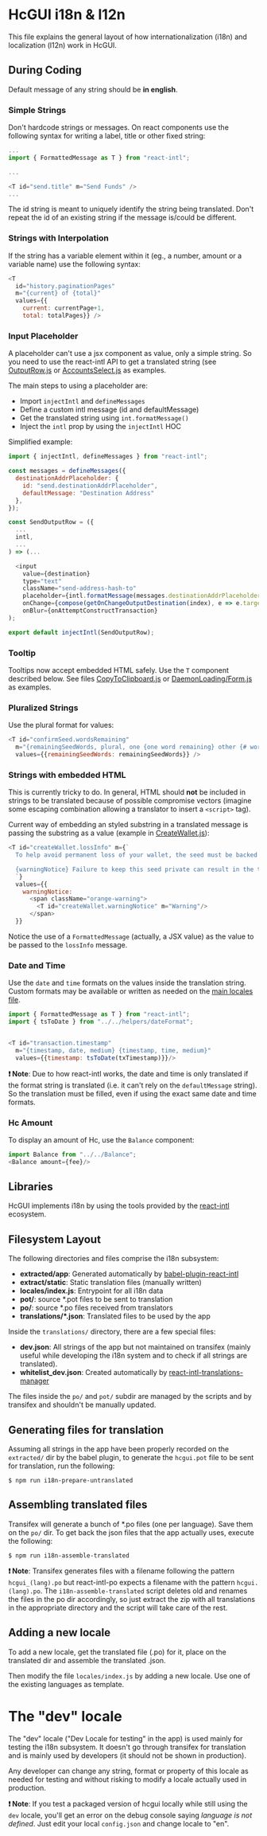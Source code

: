 # HcGUI i18n & l12n

This file explains the general layout of how internationalization (i18n) and localization (l12n) work in HcGUI.

## During Coding

Default message of any string should be **in english**.

### Simple Strings

Don't hardcode strings or messages. On react components use the following syntax for writing a label, title or other fixed string:

```javascript
...
import { FormattedMessage as T } from "react-intl";

...

<T id="send.title" m="Send Funds" />
...

```

The id string is meant to uniquely identify the string being translated. Don't repeat the id of an existing string if the message is/could be different.

### Strings with Interpolation

If the string has a variable element within it (eg., a number, amount or a variable name) use the following syntax:

```javascript
<T
  id="history.paginationPages"
  m="{current} of {total}"
  values={{
    current: currentPage+1,
    total: totalPages}} />
```

### Input Placeholder

A placeholder can't use a jsx component as value, only a simple string. So you need to use the react-intl API to get a translated string (see [OutputRow.js](../components/views/SendPage/OutputRow.js) or [AccountsSelect.js](../components/AccountsSelect.js) as examples.

The main steps to using a placeholder are:

- Import `injectIntl` and `defineMessages`
- Define a custom intl message (id and defaultMessage)
- Get the translated string using `int.formatMessage()`
- Inject the `intl` prop by using the `injectIntl` HOC

Simplified example:

```javascript
import { injectIntl, defineMessages } from "react-intl";

const messages = defineMessages({
  destinationAddrPlaceholder: {
    id: "send.destinationAddrPlaceholder",
    defaultMessage: "Destination Address"
  },
});

const SendOutputRow = ({
  ...
  intl,
  ...
) => (...

  <input
    value={destination}
    type="text"
    className="send-address-hash-to"
    placeholder={intl.formatMessage(messages.destinationAddrPlaceholder)}
    onChange={compose(getOnChangeOutputDestination(index), e => e.target.value)}
    onBlur={onAttemptConstructTransaction}
);

export default injectIntl(SendOutputRow);
```

### Tooltip

Tooltips now accept embedded HTML safely. Use the `T` component described below. See files [CopyToClipboard.js](../components/shared/CopyToClipboard.js) or [DaemonLoading/Form.js](../components/views/GetStartedPage/DaemonLoading/Form.js) as examples.

### Pluralized Strings

Use the plural format for values:

```javascript
<T id="confirmSeed.wordsRemaining"
  m="{remainingSeedWords, plural, one {one word remaining} other {# words remaining} }"
  values={{remainingSeedWords: remainingSeedWords}} />
```

### Strings with embedded HTML

This is currently tricky to do. In general, HTML should **not** be included in strings to be translated because of possible compromise vectors (imagine some escaping combination allowing a translator to insert a `<script>` tag).

Current way of embedding an styled substring in a translated message is passing the substring as a value (example in [CreateWallet.js](../components/CreateWalletForm/CreateWallet.js)):

```javascript
<T id="createWallet.lossInfo" m={`
  To help avoid permanent loss of your wallet, the seed must be backed up before continuing.

  {warningNotice} Failure to keep this seed private can result in the theft of your entire wallet. Under no circumstances should this seed ever be revealed to someone else.
  `}
  values={{
    warningNotice:
      <span className="orange-warning">
        <T id="createWallet.warningNotice" m="Warning"/>
      </span>
  }}
```

Notice the use of a `FormattedMessage` (actually, a JSX value) as the value to be passed to the `lossInfo` message.

### Date and Time

Use the `date` and `time` formats on the values inside the translation string. Custom formats may be available or written as needed on the [main locales file](locales/index.js).

```javascript
import { FormattedMessage as T } from "react-intl";
import { tsToDate } from "../../helpers/dateFormat";


<T id="transaction.timestamp"
  m="{timestamp, date, medium} {timestamp, time, medium}"
  values={{timestamp: tsToDate(txTimestamp)}}/>

```

**:exclamation: Note**: Due to how react-intl works, the date and time is only translated if the format string is translated (i.e. it can't rely on the `defaultMessage` string). So the translation must be filled, even if using the exact same date and time formats.

### Hc Amount

To display an amount of Hc, use the `Balance` component:

```javascript
import Balance from "../../Balance";
<Balance amount={fee}/>
```

## Libraries

HcGUI implements i18n by using the tools provided by the [react-intl](https://github.com/yahoo/react-intl) ecosystem.

## Filesystem Layout

The following directories and files comprise the i18n subsystem:

- **extracted/app**: Generated automatically by [babel-plugin-react-intl](https://github.com/yahoo/babel-plugin-react-intl)
- **extract/static**: Static translation files (manually written)
- **locales/index.js**: Entrypoint for all i18n data
- **pot/**: source *.pot files to be sent to translation
- **po/**: source *.po files received from translators
- **translations/\*.json**: Translated files to be used by the app

Inside the `translations/` directory, there are a few special files:

- **dev.json**: All strings of the app but not maintained on transifex (mainly useful while developing the i18n system and to check if all strings are translated).
- **whitelist_dev.json**: Created automatically by [react-intl-translations-manager](https://github.com/GertjanReynaert/react-intl-translations-manager)

The files inside the `po/` and `pot/` subdir are managed by the scripts and by transifex and shouldn't be manually updated.

## Generating files for translation

Assuming all strings in the app have been properly recorded on the `extracted/` dir by the babel plugin, to generate the `hcgui.pot` file to be sent for translation, run the following:

```shell
$ npm run i18n-prepare-untranslated
```

## Assembling translated files

Transifex will generate a bunch of *.po files (one per language). Save them on the `po/` dir. To get back the json files that the app actually uses, execute the following:

```shell
$ npm run i18n-assemble-translated
```

**:exclamation: Note**: Transifex generates files with a filename following the pattern `hcgui_(lang).po` but react-intl-po expects a filename with the pattern `hcgui.(lang).po`. The `i18n-assemble-translated` script deletes old and renames the files in the po dir accordingly, so just extract the zip with all translations in the appropriate directory and the script will take care of the rest.


## Adding a new locale

To add a new locale, get the translated file (.po) for it, place on the translated dir and assemble the translated .json.

Then modify the file `locales/index.js` by adding a new locale. Use one of the existing languages as template.

# The "dev" locale

The "dev" locale ("Dev Locale for testing" in the app) is used mainly for testing the i18n subsystem. It doesn't go through transifex for translation and is mainly used by developers (it should not be shown in production).

Any developer can change any string, format or property of this locale as needed for testing and without risking to modify a locale actually used in production.

**:exclamation: Note**: If you test a packaged version of hcgui locally while still using the `dev` locale, you'll get an error on the debug console saying _language is not defined_. Just edit your local `config.json` and change locale to "en".
